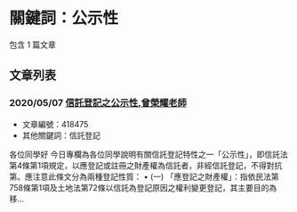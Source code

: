 # 關鍵詞：公示性

包含 1 篇文章

## 文章列表

### 2020/05/07 [信託登記之公示性,曾榮耀老師](../../articles/418475_%E4%BF%A1%E8%A8%97%E7%99%BB%E8%A8%98%E4%B9%8B%E5%85%AC%E7%A4%BA%E6%80%A7%2C%E6%9B%BE%E6%A6%AE%E8%80%80%E8%80%81%E5%B8%AB.md)
- 文章編號：418475
- 其他關鍵詞：信託登記

各位同學好 今日專欄為各位同學說明有關信託登記特性之一「公示性」，即信託法第4條第1項規定，以應登記或註冊之財產權為信託者，非經信託登記，不得對抗第。應注意此條文分為兩種登記性質： • (一) 「應登記之財產權」：指依民法第758條第1項及土地法第72條以信託為登記原因之權利變更登記，其主要目的為移...

